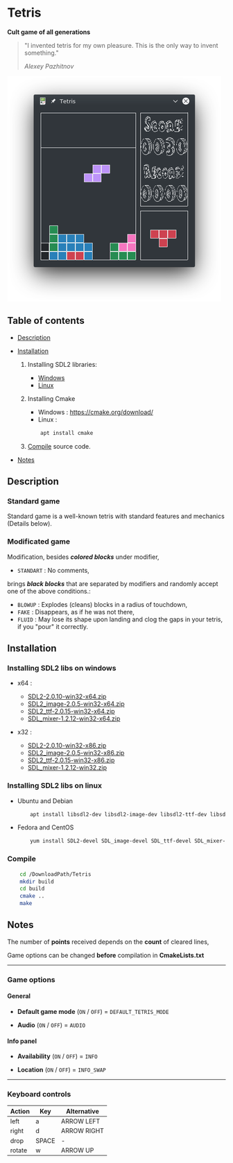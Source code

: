 # Tetris

**Сult game of all generations**

> "I invented tetris for my own pleasure. This is the only way to invent something."
>
> *Alexey Pazhitnov*

![screenshot](./screenshot.png)

## Table of contents

- [Description](#Description)

- [Installation](#Installation)

    1. Installing SDL2 libraries:

        - [Windows](#SDL2W)
        - [Linux](#SDL2L)

    2. Installing Cmake 

        * Windows : <https://cmake.org/download/>
        * Linux :
        ```bash
            apt install cmake
        ```

    3. [Compile](#Compile) source code.
        
    
- [Notes](#Notes)

## <a name="Description"></a> Description

### Standard game

Standard game is a well-known tetris with standard features and mechanics (Details below).

### Modificated game

Modification, besides ***colored blocks*** under modifier,

- `STANDART` : No comments,

brings ***black blocks*** that are separated by modifiers and randomly accept one of the above conditions.:

- `BLOWUP` : Explodes (cleans) blocks in a radius of touchdown,
- `FAKE` : Disappears, as if he was not there,
- `FLUID` : May lose its shape upon landing and clog the gaps in your tetris, if you "pour" it correctly.

## <a name="Installation"></a> Installation

### <a name="SDL2W"></a> Installing SDL2 libs on windows

* x64 : 
    * [SDL2-2.0.10-win32-x64.zip](https://www.libsdl.org/release/SDL2-2.0.10-win32-x64.zip)
    * [SDL2_image-2.0.5-win32-x64.zip](https://www.libsdl.org/projects/SDL_image/release/SDL2_image-2.0.5-win32-x64.zip)
    * [SDL2_ttf-2.0.15-win32-x64.zip](https://www.libsdl.org/projects/SDL_ttf/release/SDL2_ttf-2.0.15-win32-x64.zip)
    * [SDL_mixer-1.2.12-win32-x64.zip](https://www.libsdl.org/projects/SDL_mixer/release/SDL_mixer-1.2.12-win32-x64.zip)

* x32 : 
    * [SDL2-2.0.10-win32-x86.zip](https://www.libsdl.org/release/SDL2-2.0.10-win32-x86.zip)
    * [SDL2_image-2.0.5-win32-x86.zip](https://www.libsdl.org/projects/SDL_image/release/SDL2_image-2.0.5-win32-x86.zip)
    * [SDL2_ttf-2.0.15-win32-x86.zip](https://www.libsdl.org/projects/SDL_ttf/release/SDL2_ttf-2.0.15-win32-x86.zip)
    * [SDL_mixer-1.2.12-win32.zip](https://www.libsdl.org/projects/SDL_mixer/release/SDL_mixer-1.2.12-win32.zip)

### <a name="SDL2L"></a> Installing SDL2 libs on linux

* Ubuntu and Debian 
    ```bash
        apt install libsdl2-dev libsdl2-image-dev libsdl2-ttf-dev libsdl2-mixer-dev
    ```
* Fedora and CentOS
    ```bash
        yum install SDL2-devel SDL_image-devel SDL_ttf-devel SDL_mixer-devel
    ```
    
### <a name="Compile"></a> Compile

```bash
    cd /DownloadPath/Tetris
    mkdir build
    cd build
    cmake ..
    make
```

## <a name="Notes"></a> Notes

The number of **points** received depends on the **count** of cleared lines,

Game options can be changed **before** compilation in **CmakeLists.txt**

___

<h3>Game options</h3>

#### General

- **Default game mode** (`ON` / `OFF`) = `DEFAULT_TETRIS_MODE` 

- **Audio** (`ON` / `OFF`) = `AUDIO`

#### Info panel

- **Availability** (`ON` / `OFF`) = `INFO`

- **Location** (`ON` / `OFF`) = `INFO_SWAP`
___

<h3>Keyboard controls</h3>

Action|Key  |Alternative
------|-----|-----------
left  |a    |ARROW LEFT
right |d    |ARROW RIGHT
drop  |SPACE|-
rotate|w    |ARROW UP

